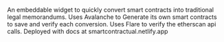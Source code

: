 An embeddable widget to quickly convert smart contracts into traditional legal memorandums. 
Uses Avalanche to Generate its own smart contracts to save and verify each conversion.
Uses Flare to verify the etherscan api calls.
Deployed with docs at smartcontractual.netlify.app
